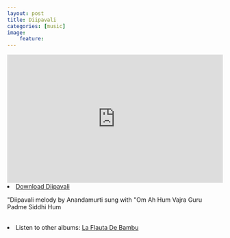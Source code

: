 ```yaml
---
layout: post
title: Diipavali
categories: [music]
image:
    feature: 
---
```

<iframe width="100%" height="300" scrolling="no" frameborder="no" src="https://w.soundcloud.com/player/?url=https%3A//api.soundcloud.com/tracks/341310362&amp;color=%23ff5500&amp;auto_play=false&amp;hide_related=false&amp;show_comments=true&amp;show_user=true&amp;show_reposts=false&amp;show_teaser=true&amp;visual=true"></iframe>

<li><a href="https://quetzalwill.github.io/quetzalwill/assets/music/Kiirtan-El-Misterio/diipavali.mp3">Download Diipavali</a></li>

<p>"Diipavali melody by Anandamurti sung with "Om Ah Hum Vajra Guru Padme Siddhi Hum</p>
&nbsp;
<li>Listen to other albums:  <a href="https://quetzalwill.github.io/quetzalwill/la-flauta-de-bambu/"> La Flauta De Bambu</a></li>








